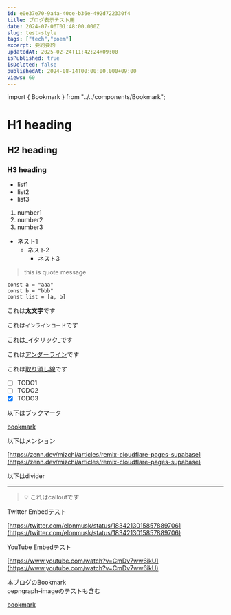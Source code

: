 ```yaml
---
id: e0e37e70-9a4a-40ce-b36e-492d722330f4
title: ブログ表示テスト用
date: 2024-07-06T01:48:00.000Z
slug: test-style
tags: ["tech","poem"]
excerpt: 要約要約
updatedAt: 2025-02-24T11:42:24+09:00
isPublished: true
isDeleted: false
publishedAt: 2024-08-14T00:00:00.000+09:00
views: 60
---
```

import { Bookmark } from "../../components/Bookmark";

  
# H1 heading  
  
  
## H2 heading  
  
  
### H3 heading  
  
- list1  
- list2  
- list3  
1. number1  
2. number2  
3. number3  
- ネスト1  
	- ネスト2  
		- ネスト3  
  
> this is quote message  
  
  
```text  
const a = "aaa"  
const b = "bbb"  
const list = [a, b]  
```  
  
  
これは**太文字**です  
  
  
これは`インラインコード`です  
  
  
これは_イタリック_です  
  
  
これは<u>アンダーライン</u>です  
  
  
これは<u>取り消し線</u>です  
  
- [ ] TODO1  
- [ ] TODO2  
- [x] TODO3  
  
以下はブックマーク  
  
  
[bookmark](https://zenn.dev/mizchi/articles/remix-cloudflare-pages-supabase)  
  
  
以下はメンション  
  
  
[https://zenn.dev/mizchi/articles/remix-cloudflare-pages-supabase](https://zenn.dev/mizchi/articles/remix-cloudflare-pages-supabase)  
  
  
以下はdivider  
  
  
---  
  
  
> 💡 これはcalloutです  
  
  
Twitter Embedテスト  
  
  
[https://twitter.com/elonmusk/status/1834213015857889706](https://twitter.com/elonmusk/status/1834213015857889706)  
  
  
YouTube Embedテスト  
  
  
[https://www.youtube.com/watch?v=CmDv7ww6ikU](https://www.youtube.com/watch?v=CmDv7ww6ikU)  
  
  
本ブログのBookmark  
oepngraph-imageのテストも含む  
  
  
<Bookmark href="https://sokes-nook.net/blog/next-web-push" siteUrl="https://sokes-nook.net" />
  
  
[bookmark](https://sokes-nook.net/)  
  
